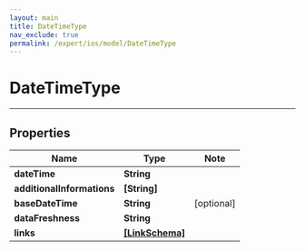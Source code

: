 ```yaml
---
layout: main
title: DateTimeType
nav_exclude: true
permalink: /expert/ios/model/DateTimeType
---
```


# DateTimeType

---

## Properties

Name | Type | Note
---- | ---- | ----
**dateTime** | **String** | 
**additionalInformations** | **[String]** | 
**baseDateTime** | **String** | [optional] 
**dataFreshness** | **String** | 
**links** | [**[LinkSchema]**](LinkSchema.md) | 

